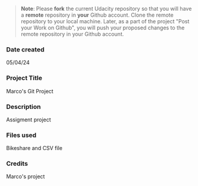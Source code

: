 >**Note**: Please **fork** the current Udacity repository so that you will have a **remote** repository in **your** Github account. Clone the remote repository to your local machine. Later, as a part of the project "Post your Work on Github", you will push your proposed changes to the remote repository in your Github account.

### Date created
05/04/24

### Project Title
Marco's Git Project

### Description
Assigment project

### Files used
Bikeshare and CSV file

### Credits
Marco's project
